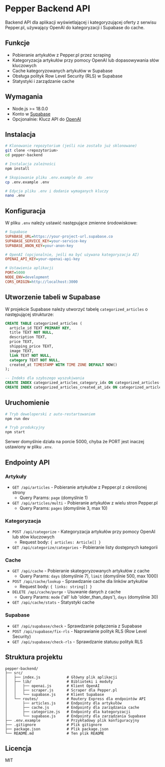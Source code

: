 # Pepper Backend API

Backend API dla aplikacji wyświetlającej i kategoryzującej oferty z serwisu Pepper.pl, używający OpenAI do kategoryzacji i Supabase do cache.

## Funkcje

- Pobieranie artykułów z Pepper.pl przez scraping
- Kategoryzacja artykułów przy pomocy OpenAI lub dopasowywania słów kluczowych
- Cache kategoryzowanych artykułów w Supabase
- Obsługa polityk Row Level Security (RLS) w Supabase
- Statystyki i zarządzanie cache

## Wymagania

- Node.js >= 18.0.0
- Konto w [Supabase](https://supabase.com/)
- Opcjonalnie: Klucz API do [OpenAI](https://openai.com/)

## Instalacja

```bash
# Klonowanie repozytorium (jeśli nie zostało już sklonowane)
git clone <repozytorium>
cd pepper-backend

# Instalacja zależności
npm install

# Skopiowanie pliku .env.example do .env
cp .env.example .env

# Edycja pliku .env i dodanie wymaganych kluczy
nano .env
```

## Konfiguracja

W pliku `.env` należy ustawić następujące zmienne środowiskowe:

```ini
# Supabase
SUPABASE_URL=https://your-project-url.supabase.co
SUPABASE_SERVICE_KEY=your-service-key
SUPABASE_ANON_KEY=your-anon-key

# OpenAI (opcjonalnie, jeśli ma być używana kategoryzacja AI)
OPENAI_API_KEY=your-openai-api-key

# Ustawienia aplikacji
PORT=5000
NODE_ENV=development
CORS_ORIGIN=http://localhost:3000
```

## Utworzenie tabeli w Supabase

W projekcie Supabase należy utworzyć tabelę `categorized_articles` o następującej strukturze:

```sql
CREATE TABLE categorized_articles (
  article_id TEXT PRIMARY KEY,
  title TEXT NOT NULL,
  description TEXT,
  price TEXT,
  shipping_price TEXT,
  image TEXT,
  link TEXT NOT NULL,
  category TEXT NOT NULL,
  created_at TIMESTAMP WITH TIME ZONE DEFAULT NOW()
);

-- Indeks dla szybszego wyszukiwania
CREATE INDEX categorized_articles_category_idx ON categorized_articles(category);
CREATE INDEX categorized_articles_created_at_idx ON categorized_articles(created_at);
```

## Uruchomienie

```bash
# Tryb deweloperski z auto-restartowaniem
npm run dev

# Tryb produkcyjny
npm start
```

Serwer domyślnie działa na porcie 5000, chyba że PORT jest inaczej ustawiony w pliku `.env`.

## Endpointy API

### Artykuły

- `GET /api/articles` - Pobieranie artykułów z Pepper.pl z określonej strony
  - Query Params: `page` (domyślnie 1)
- `GET /api/articles/multi` - Pobieranie artykułów z wielu stron Pepper.pl
  - Query Params: `pages` (domyślnie 3, max 10)

### Kategoryzacja

- `POST /api/categorize` - Kategoryzacja artykułów przy pomocy OpenAI lub słów kluczowych
  - Request body: `{ articles: Article[] }`
- `GET /api/categorize/categories` - Pobieranie listy dostępnych kategorii

### Cache

- `GET /api/cache` - Pobieranie skategoryzowanych artykułów z cache
  - Query Params: `days` (domyślnie 7), `limit` (domyślnie 500, max 1000)
- `POST /api/cache/lookup` - Sprawdzanie cache dla linków artykułów
  - Request body: `{ links: string[] }`
- `DELETE /api/cache/purge` - Usuwanie danych z cache
  - Query Params: `mode` ('all' lub 'older_than_days'), `days` (domyślnie 30)
- `GET /api/cache/stats` - Statystyki cache

### Supabase

- `GET /api/supabase/check` - Sprawdzanie połączenia z Supabase
- `POST /api/supabase/fix-rls` - Naprawianie polityk RLS (Row Level Security)
- `GET /api/supabase/check-rls` - Sprawdzanie statusu polityk RLS

## Struktura projektu

```
pepper-backend/
├── src/
│   ├── index.js            # Główny plik aplikacji
│   ├── lib/                # Biblioteki i moduły
│   │   ├── openai.js       # Klient OpenAI
│   │   ├── scraper.js      # Scraper dla Pepper.pl
│   │   └── supabase.js     # Klient Supabase
│   └── routes/             # Routery Express dla endpointów API
│       ├── articles.js     # Endpointy dla artykułów
│       ├── cache.js        # Endpointy dla zarządzania cache
│       ├── categorize.js   # Endpointy dla kategoryzacji
│       └── supabase.js     # Endpointy dla zarządzania Supabase
├── .env.example            # Przykładowy plik konfiguracyjny
├── .gitignore              # Plik gitignore
├── package.json            # Plik package.json
└── README.md               # Ten plik README
```

## Licencja

MIT 
